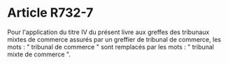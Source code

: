 # Article R732-7

<p>Pour l'application du titre IV du présent livre aux greffes des tribunaux mixtes de commerce assurés par un greffier de tribunal de commerce, les mots : " tribunal de commerce " sont remplacés par les mots : " tribunal mixte de commerce ".</p>